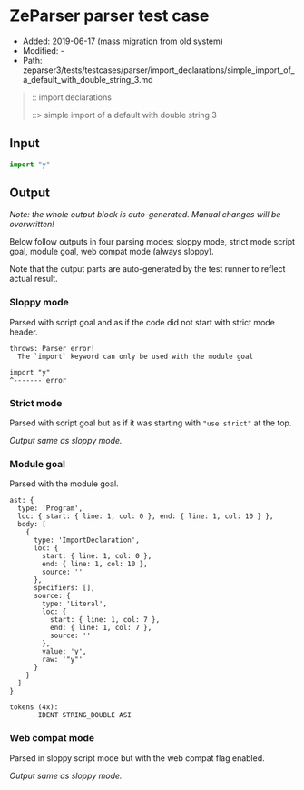 # ZeParser parser test case

- Added: 2019-06-17 (mass migration from old system)
- Modified: -
- Path: zeparser3/tests/testcases/parser/import_declarations/simple_import_of_a_default_with_double_string_3.md

> :: import declarations
>
> ::> simple import of a default with double string 3

## Input

`````js
import "y"
`````

## Output

_Note: the whole output block is auto-generated. Manual changes will be overwritten!_

Below follow outputs in four parsing modes: sloppy mode, strict mode script goal, module goal, web compat mode (always sloppy).

Note that the output parts are auto-generated by the test runner to reflect actual result.

### Sloppy mode

Parsed with script goal and as if the code did not start with strict mode header.

`````
throws: Parser error!
  The `import` keyword can only be used with the module goal

import "y"
^------- error
`````

### Strict mode

Parsed with script goal but as if it was starting with `"use strict"` at the top.

_Output same as sloppy mode._

### Module goal

Parsed with the module goal.

`````
ast: {
  type: 'Program',
  loc: { start: { line: 1, col: 0 }, end: { line: 1, col: 10 } },
  body: [
    {
      type: 'ImportDeclaration',
      loc: {
        start: { line: 1, col: 0 },
        end: { line: 1, col: 10 },
        source: ''
      },
      specifiers: [],
      source: {
        type: 'Literal',
        loc: {
          start: { line: 1, col: 7 },
          end: { line: 1, col: 7 },
          source: ''
        },
        value: 'y',
        raw: '"y"'
      }
    }
  ]
}

tokens (4x):
       IDENT STRING_DOUBLE ASI
`````


### Web compat mode

Parsed in sloppy script mode but with the web compat flag enabled.

_Output same as sloppy mode._
